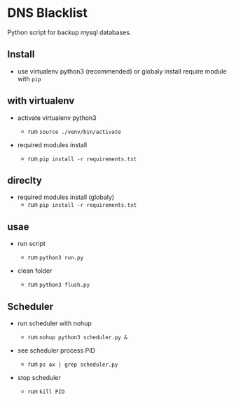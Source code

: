 # DNS Blacklist

Python script for backup mysql databases.

## Install

- use virtualenv python3 (recommended) or globaly install require module with `pip`

## with virtualenv

- activate virtualenv python3

    - run `source ./venv/bin/activate`

- required modules install

    - run `pip install -r requirements.txt`

## direclty
- required modules install (globaly)
    - run `pip install -r requirements.txt`

## usae

- run script
    - run `python3 run.py`

- clean folder
    - run `python3 flush.py`

## Scheduler

- run scheduler with nohup
    - run `nohup python3 scheduler.py &`

- see scheduler process PID
    - run `ps ax | grep scheduler.py`

- stop scheduler
    - run `kill PID`
